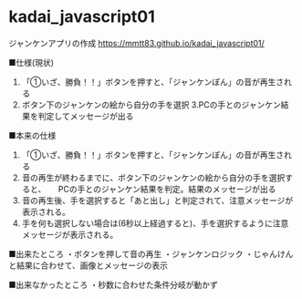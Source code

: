 # kadai_javascript01

ジャンケンアプリの作成
https://mmtt83.github.io/kadai_javascript01/

■仕様(現状)
1. 「①いざ、勝負！！」ボタンを押すと、「ジャンケンぽん」の音が再生される
2. ボタン下のジャンケンの絵から自分の手を選択
3.PCの手とのジャンケン結果を判定してメッセージが出る

■本来の仕様
1. 「①いざ、勝負！！」ボタンを押すと、「ジャンケンぽん」の音が再生される
2. 音の再生が終わるまでに、ボタン下のジャンケンの絵から自分の手を選択すると、
　   PCの手とのジャンケン結果を判定。結果のメッセージが出る
3. 音の再生後、手を選択すると「あと出し」と判定されて、注意メッセージが表示される。
4. 手を何も選択しない場合は(6秒以上経過すると)、手を選択するように注意メッセージが表示される。
 
 ■出来たところ
 ・ボタンを押して音の再生
 ・ジャンケンロジック
 ・じゃんけんと結果に合わせて、画像とメッセージの表示
 
 ■出来なかったところ
 ・秒数に合わせた条件分岐が動かず
 
